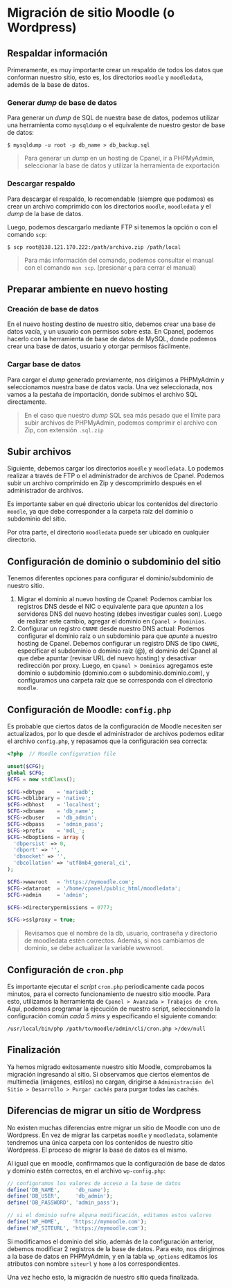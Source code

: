 # Migración de sitio Moodle (o Wordpress)

## Respaldar información

Primeramente, es muy importante crear un respaldo de todos los datos que conforman nuestro sitio, esto es, los directorios `moodle` y `moodledata`, además de la base de datos.

### Generar *dump* de base de datos

Para generar un *dump* de SQL de nuestra base de datos, podemos utilizar una herramienta como `mysqldump` o el equivalente de nuestro gestor de base de datos:

```
$ mysqldump -u root -p db_name > db_backup.sql
```

> Para generar un *dump* en un hosting de Cpanel, ir a PHPMyAdmin, seleccionar la base de datos y utilizar la herramienta de exportación

### Descargar respaldo

Para descargar el respaldo, lo recomendable (siempre que podamos) es crear un archivo comprimido con los directorios `moodle`, `moodledata` y el *dump* de la base de datos.

Luego, podemos descargarlo mediante FTP si tenemos la opción o con el comando `scp`:

```
$ scp root@138.121.170.222:/path/archivo.zip /path/local
```

> Para más información del comando, podemos consultar el manual con el comando `man scp`. (presionar `q` para cerrar el manual)

## Preparar ambiente en nuevo hosting

### Creación de base de datos

En el nuevo hosting destino de nuestro sitio, debemos crear una base de datos vacía, y un usuario con permisos sobre esta. En Cpanel, podemos hacerlo con la herramienta de base de datos de MySQL, donde podemos crear una base de datos, usuario y otorgar permisos fácilmente.

### Cargar base de datos

Para cargar el *dump* generado previamente, nos dirigimos a PHPMyAdmin y seleccionamos nuestra base de datos vacía. Una vez seleccionada, nos vamos a la pestaña de importación, donde subimos el archivo SQL directamente.

> En el caso que nuestro *dump* SQL sea más pesado que el límite para subir archivos de PHPMyAdmin, podemos comprimir el archivo con Zip, con extensión `.sql.zip`

## Subir archivos

Siguiente, debemos cargar los directorios `moodle` y `moodledata`. Lo podemos realizar a través de FTP o el administrador de archivos de Cpanel. Podemos subir un archivo comprimido en Zip y descomprimirlo después en el administrador de archivos.

Es importante saber en qué directorio ubicar los contenidos del directorio `moodle`, ya que debe corresponder a la carpeta raíz del dominio o subdominio del sitio.

Por otra parte, el directorio `moodledata` puede ser ubicado en cualquier directorio.

## Configuración de dominio o subdominio del sitio

Tenemos diferentes opciones para configurar el dominio/subdominio de nuestro sitio.

1. Migrar el dominio al nuevo hosting de Cpanel: Podemos cambiar los registros DNS desde el NIC o equivalente para que *apunten* a los servidores DNS del nuevo hosting (debes investigar cuales son). Luego de realizar este cambio, agregar el dominio en `Cpanel > Dominios`.
2. Configurar un registro `CNAME` desde nuestro DNS actual: Podemos configurar el dominio raíz o un subdominio para que *apunte* a nuestro hosting de Cpanel. Debemos configurar un registro DNS de tipo `CNAME`, especificar el subdominio o dominio raíz (@), el dominio del Cpanel al que debe apuntar (revisar URL del nuevo hosting) y desactivar redirección por proxy. Luego, en `Cpanel > Dominios` agregamos este dominio o subdominio (dominio.com o subdominio.dominio.com), y configuramos una carpeta raíz que se corresponda con el directorio `moodle`.

## Configuración de Moodle: `config.php`

Es probable que ciertos datos de la configuración de Moodle necesiten ser actualizados, por lo que desde el administrador de archivos podemos editar el archivo `config.php`, y repasamos que la configuración sea correcta:

```php
<?php  // Moodle configuration file

unset($CFG);
global $CFG;
$CFG = new stdClass();

$CFG->dbtype    = 'mariadb';
$CFG->dblibrary = 'native';
$CFG->dbhost    = 'localhost';
$CFG->dbname    = 'db_name';
$CFG->dbuser    = 'db_admin';
$CFG->dbpass    = 'admin_pass';
$CFG->prefix    = 'mdl_';
$CFG->dboptions = array (
  'dbpersist' => 0,
  'dbport' => '',
  'dbsocket' => '',
  'dbcollation' => 'utf8mb4_general_ci',
);

$CFG->wwwroot   = 'https://mymoodle.com';
$CFG->dataroot  = '/home/cpanel/public_html/moodledata';
$CFG->admin     = 'admin';

$CFG->directorypermissions = 0777;

$CFG->sslproxy = true;
```

> Revisamos que el nombre de la db, usuario, contraseña y directorio de moodledata estén correctos. Además, si nos cambiamos de dominio, se debe actualizar la variable wwwroot.

## Configuración de `cron.php`

Es importante ejecutar el *script* `cron.php` periodicamente cada pocos minutos, para el correcto funcionamiento de nuestro sitio moodle. Para esto, utilizamos la herramienta de `Cpanel > Avanzada > Trabajos de cron`. Aquí, podemos programar la ejecución de nuestro script, seleccionando la configuración común *cada 5 mins* y especificando el siguiente comando:

```
/usr/local/bin/php /path/to/moodle/admin/cli/cron.php >/dev/null
```

## Finalización

Ya hemos migrado exitosamente nuestro sitio Moodle, comprobamos la migración ingresando al sitio. Si observamos que ciertos elementos de multimedia (imágenes, estilos) no cargan, dirigirse a `Administración del Sitio > Desarrollo > Purgar cachés` para purgar todas las cachés.

## Diferencias de migrar un sitio de Wordpress

No existen muchas diferencias entre migrar un sitio de Moodle con uno de Wordpress. En vez de migrar las carpetas `moodle` y `moodledata`, solamente tendremos una única carpeta con los contenidos de nuestro sitio Wordpress. El proceso de migrar la base de datos es el mismo.

Al igual que en moodle, confirmamos que la configuración de base de datos y dominio estén correctos, en el archivo `wp-config.php`:

```php
// configuramos los valores de acceso a la base de datos
define('DB_NAME',     'db_name');
define('DB_USER',     'db_admin');
define('DB_PASSWORD', 'admin_pass');

// si el dominio sufre alguna modificación, editamos estos valores
define('WP_HOME',    'https://mymoodle.com');
define('WP_SITEURL', 'https://mymoodle.com');
```

Si modificamos el dominio del sitio, además de la configuración anterior, debemos modificar 2 registros de la base de datos. Para esto, nos dirigimos a la base de datos en PHPMyAdmin, y en la tabla `wp_options` editamos los atributos con nombre `siteurl` y `home` a los correspondientes.

Una vez hecho esto, la migración de nuestro sitio queda finalizada.
